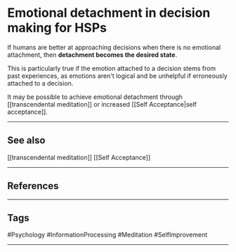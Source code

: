 # Emotional detachment in decision making for HSPs

If humans are better at approaching decisions when there is no emotional attachment, then **detachment becomes the desired state**.

This is particularly true if the emotion attached to a decision stems from past experiences, as emotions aren't logical and be unhelpful if erroneously attached to a decision.

It may be possible to achieve emotional detachment through [[transcendental meditation]] or increased [[Self Acceptance|self acceptance]].

---
## See also

[[transcendental meditation]]
[[Self Acceptance]]

---
## References

---
## Tags

#Psychology #InformationProcessing #Meditation #SelfImprovement 

---

